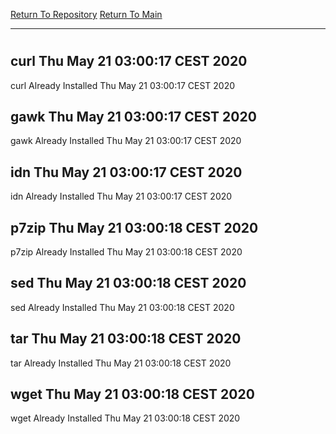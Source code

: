 [Return To Repository](https://github.com/bast69/piholeparser/)
[Return To Main](https://github.com/bast69/piholeparser/blob/master/RecentRunLogs/Mainlog.md)
____________________________________
# 
## curl Thu May 21 03:00:17 CEST 2020
curl Already Installed Thu May 21 03:00:17 CEST 2020
## gawk Thu May 21 03:00:17 CEST 2020
gawk Already Installed Thu May 21 03:00:17 CEST 2020
## idn Thu May 21 03:00:17 CEST 2020
idn Already Installed Thu May 21 03:00:17 CEST 2020
## p7zip Thu May 21 03:00:18 CEST 2020
p7zip Already Installed Thu May 21 03:00:18 CEST 2020
## sed Thu May 21 03:00:18 CEST 2020
sed Already Installed Thu May 21 03:00:18 CEST 2020
## tar Thu May 21 03:00:18 CEST 2020
tar Already Installed Thu May 21 03:00:18 CEST 2020
## wget Thu May 21 03:00:18 CEST 2020
wget Already Installed Thu May 21 03:00:18 CEST 2020
